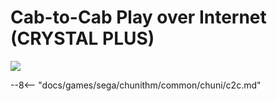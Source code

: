 # Cab-to-Cab Play over Internet (CRYSTAL PLUS)
<img class="header-logo" src="/img/sega/chunithm/crystalplus/logo.png">

--8<-- "docs/games/sega/chunithm/common/chuni/c2c.md"
